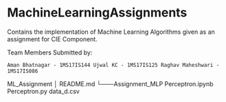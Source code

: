 # MachineLearningAssignments

Contains the implementation of Machine Learning Algorithms given as an assignment for CIE Component.

Team Members
Submitted by:

`
    Aman Bhatnagar - 1MS17IS144
    Ujwal KC - 1MS17IS125
    Raghav Maheshwari - 1MS17IS086
`

ML_Assignment
  │   README.md
  └───Assignment_MLP
          Perceptron.ipynb
          Perceptron.py
          data_d.csv
